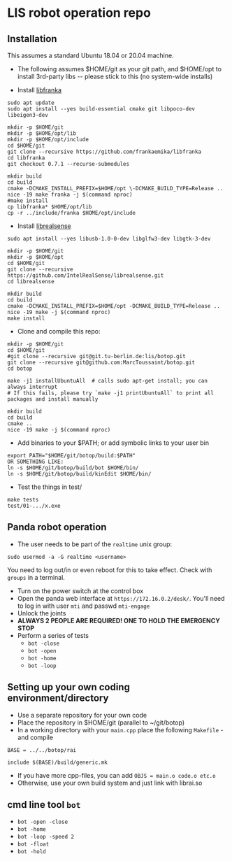 # LIS robot operation repo

## Installation

This assumes a standard Ubuntu 18.04 or 20.04 machine.

* The following assumes $HOME/git as your git path, and $HOME/opt
to install 3rd-party libs -- please stick to this (no system-wide installs)

* Install [libfranka](https://github.com/frankaemika/libfranka)
```
sudo apt update
sudo apt install --yes build-essential cmake git libpoco-dev libeigen3-dev

mkdir -p $HOME/git
mkdir -p $HOME/opt/lib
mkdir -p $HOME/opt/include
cd $HOME/git
git clone --recursive https://github.com/frankaemika/libfranka
cd libfranka
git checkout 0.7.1 --recurse-submodules

mkdir build
cd build
cmake -DCMAKE_INSTALL_PREFIX=$HOME/opt \-DCMAKE_BUILD_TYPE=Release ..
nice -19 make franka -j $(command nproc)
#make install
cp libfranka* $HOME/opt/lib
cp -r ../include/franka $HOME/opt/include
```

* Install [librealsense](https://github.com/IntelRealSense/librealsense)
```
sudo apt install --yes libusb-1.0-0-dev libglfw3-dev libgtk-3-dev

mkdir -p $HOME/git
mkdir -p $HOME/opt
cd $HOME/git
git clone --recursive https://github.com/IntelRealSense/librealsense.git
cd librealsense

mkdir build
cd build
cmake -DCMAKE_INSTALL_PREFIX=$HOME/opt -DCMAKE_BUILD_TYPE=Release ..
nice -19 make -j $(command nproc)
make install
```

* Clone and compile this repo:
```
mkdir -p $HOME/git
cd $HOME/git
#git clone --recursive git@git.tu-berlin.de:lis/botop.git
git clone --recursive git@github.com:MarcToussaint/botop.git
cd botop

make -j1 installUbuntuAll  # calls sudo apt-get install; you can always interrupt
# If this fails, please try `make -j1 printUbuntuAll` to print all packages and install manually

mkdir build
cd build
cmake ..
nice -19 make -j $(command nproc)
```

* Add binaries to your $PATH; or add symbolic links to your user bin 
```
export PATH="$HOME/git/botop/build:$PATH"
OR SOMETHING LIKE:
ln -s $HOME/git/botop/build/bot $HOME/bin/
ln -s $HOME/git/botop/build/kinEdit $HOME/bin/
```

* Test the things in test/
```
make tests
test/01-.../x.exe
```


## Panda robot operation

* The user needs to be part of the `realtime` unix group:
```
sudo usermod -a -G realtime <username>
```
You need to log out/in or even reboot for this to take effect. Check with `groups` in a terminal.
* Turn on the power switch at the control box
* Open the panda web interface at `https://172.16.0.2/desk/`. You'll need to log in with user `mti` and passwd `mti-engage`
* Unlock the joints
* **ALWAYS 2 PEOPLE ARE REQUIRED! ONE TO HOLD THE EMERGENCY STOP**
* Perform a series of tests
  * `bot -close`
  * `bot -open`
  * `bot -home`
  * `bot -loop`


## Setting up your own coding environment/directory

* Use a separate repository for your own code
* Place the repository in $HOME/git (parallel to ~/git/botop)
* In a working directory with your `main.cpp` place the following `Makefile` - and compile
```
BASE = ../../botop/rai

include $(BASE)/build/generic.mk
```
* If you have more cpp-files, you can add `OBJS = main.o code.o etc.o`
* Otherwise, use your own build system and just link with librai.so


## cmd line tool `bot`

* `bot -open -close`
* `bot -home`
* `bot -loop -speed 2`
* `bot -float`
* `bot -hold`



